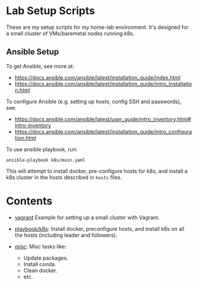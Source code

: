 Lab Setup Scripts
====

These are my setup scripts for my home-lab environment. It's designed 
for a small cluster of VMs/baremetal nodes running k8s.

## Ansible Setup

To get Ansible, see more at:

- https://docs.ansible.com/ansible/latest/installation_guide/index.html
- https://docs.ansible.com/ansible/latest/installation_guide/intro_installation.html

To configure Ansible (e.g. setting up hosts, config SSH and passwords), see:

- https://docs.ansible.com/ansible/latest/user_guide/intro_inventory.html#intro-inventory
- https://docs.ansible.com/ansible/latest/installation_guide/intro_configuration.html


To use ansible playbook, run:

```
ansible-playbook k8s/main.yaml
```

This will attempt to install docker, pre-configure hosts for k8s, and install a k8s
cluster in the hosts described in `hosts` files.

# Contents

- [vagrant](vagant/) Example for setting up a small cluster with Vagrant.

- [playbook/k8s](playbooks/k8s/): Install docker, preconfigure hosts, and install k8s
  on all the hosts (including leader and followers).

- [misc](playbooks/misc/): Misc tasks like:

  - Update packages.
  - Install conda.
  - Clean docker.
  - etc.

